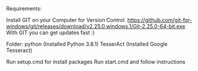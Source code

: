 Requirements:

Install GIT on your Computer for Version Control.
https://github.com/git-for-windows/git/releases/download/v2.25.0.windows.1/Git-2.25.0-64-bit.exe
With GIT you can get updates fast :)


Folder:
python (Installed Python 3.8.1)
TesserAct (Installed Google Tesseract)

Run setup.cmd for install packages
Run start.cmd and follow instructions